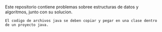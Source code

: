 Este repositorio contiene problemas sobree estructuras de datos y algoritmos, junto con su solucion.

`El codigo de archivos java se deben copiar y pegar en una clase dentro de un proyecto java.`
